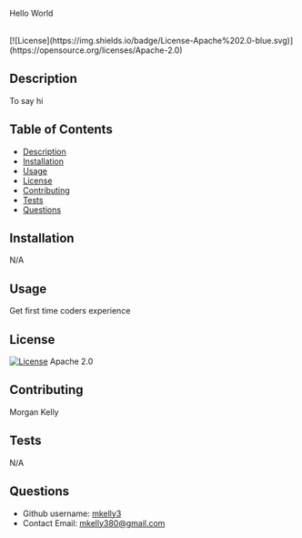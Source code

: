 Hello World
  
  <br/>
  [![License](https://img.shields.io/badge/License-Apache%202.0-blue.svg)](https://opensource.org/licenses/Apache-2.0)
  
  ## Description 
  To say hi 


  ## Table of Contents
  - [Description](#description)
  - [Installation](#installation)
  - [Usage](#usage)
  - [License](#license)
  - [Contributing](#contributing)
  - [Tests](#tests)
  - [Questions](#questions)
  

  ## Installation
  N/A

  ## Usage
  Get first time coders experience

  ## License
  [![License](https://img.shields.io/badge/License-Apache%202.0-blue.svg)](https://opensource.org/licenses/Apache-2.0)
  Apache 2.0

  ## Contributing

  Morgan Kelly

  ## Tests
  N/A

  ## Questions

  - Github username: [mkelly3](https://github.com/mkelly3)
  - Contact Email: mkelly380@gmail.com


